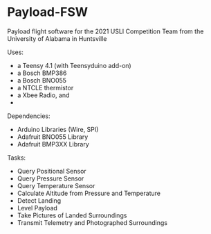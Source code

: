 # Payload-FSW
Payload flight software for the 2021 USLI Competition Team from the University of Alabama in Huntsville

Uses:
* a Teensy 4.1 (with Teensyduino add-on)
* a Bosch BMP386
* a Bosch BNO055
* a NTCLE thermistor
* a Xbee Radio, and
* 

Dependencies:
* Arduino Libraries (Wire, SPI)
* Adafruit BNO055 Library
* Adafruit BMP3XX Library

Tasks:
* Query Positional Sensor
* Query Pressure Sensor
* Query Temperature Sensor
* Calculate Altitude from Pressure and Temperature
* Detect Landing
* Level Payload
* Take Pictures of Landed Surroundings
* Transmit Telemetry and Photographed Surroundings